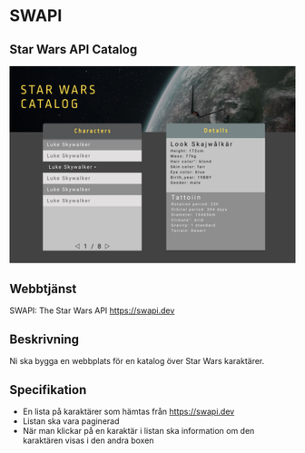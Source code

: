 # SWAPI
## Star Wars API Catalog
![](screen.png)

## Webbtjänst
SWAPI: The Star Wars API
https://swapi.dev

## Beskrivning
Ni ska bygga en webbplats för en katalog över Star Wars karaktärer.

## Specifikation
* En lista på karaktärer som hämtas från https://swapi.dev
* Listan ska vara paginerad
* När man klickar på en karaktär i listan ska information om den karaktären visas i den andra boxen
